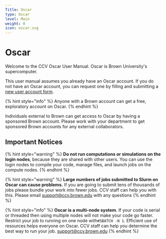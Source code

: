 ```yaml
---
Title: Oscar
type: Oscar
level: Main
weight: 0
icon: oscar.svg
---
```


# Oscar

Welcome to the CCV Oscar User Manual. Oscar is Brown University's supercomputer.

This user manual assumes you already have an Oscar account. If you do not have an Oscar account, you can request one by filling and submitting a [new user account form](http://pccvwebcit.services.brown.edu/secure/account/).

{% hint style="info" %}
Anyone with a Brown account can get a free, exploratory account on Oscar.
{% endhint %}

Individuals external to Brown can get access to Oscar by having a sponsored Brown account. Please work with your department to get sponsored Brown accounts for any external collaborators.

## Important Notices

{% hint style="warning" %}
**Do not run computations or simulations on the login nodes**, because they are shared with other users. You can use the login nodes to compile your code, manage files, and launch jobs on the compute nodes.
{% endhint %}

{% hint style="warning" %}
**Large numbers of jobs submitted to Slurm on Oscar can cause problems.**    If you are going to submit tens of thousands of jobs please bundle your work into fewer jobs.   CCV staff can help you with this.  Please email support@ccv.brown.edu with any questions
{% endhint %}

{% hint style="info" %}
**Oscar is a multi-node system**.  If your code is serial or threaded then using multiple nodes will not make your code go faster.   Restrict your job to running on one node with`#SBATCH -N 1`. Efficient use of resources helps everyone on Oscar.  CCV staff can help you determine the best way to run your job.  support@ccv.brown.edu
{% endhint %}



